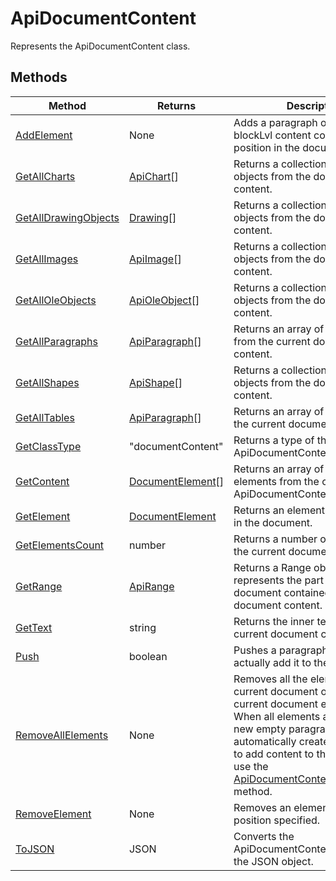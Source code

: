 # ApiDocumentContent

Represents the ApiDocumentContent class.


## Methods

| Method | Returns | Description |
| ------ | ------- | ----------- |
| [AddElement](./Methods/AddElement.md) | None | Adds a paragraph or a table or a blockLvl content control using its position in the document content. |
| [GetAllCharts](./Methods/GetAllCharts.md) | [ApiChart](../ApiChart/ApiChart.md)[] | Returns a collection of chart objects from the document content. |
| [GetAllDrawingObjects](./Methods/GetAllDrawingObjects.md) | [Drawing](../Enumeration/Drawing.md)[] | Returns a collection of drawing objects from the document content. |
| [GetAllImages](./Methods/GetAllImages.md) | [ApiImage](../ApiImage/ApiImage.md)[] | Returns a collection of image objects from the document content. |
| [GetAllOleObjects](./Methods/GetAllOleObjects.md) | [ApiOleObject](../ApiOleObject/ApiOleObject.md)[] | Returns a collection of OLE objects from the document content. |
| [GetAllParagraphs](./Methods/GetAllParagraphs.md) | [ApiParagraph](../ApiParagraph/ApiParagraph.md)[] | Returns an array of all paragraphs from the current document content. |
| [GetAllShapes](./Methods/GetAllShapes.md) | [ApiShape](../ApiShape/ApiShape.md)[] | Returns a collection of shape objects from the document content. |
| [GetAllTables](./Methods/GetAllTables.md) | [ApiParagraph](../ApiParagraph/ApiParagraph.md)[] | Returns an array of all tables from the current document content. |
| [GetClassType](./Methods/GetClassType.md) | "documentContent" | Returns a type of the ApiDocumentContent class. |
| [GetContent](./Methods/GetContent.md) | [DocumentElement](../Enumeration/DocumentElement.md)[] | Returns an array of document elements from the current ApiDocumentContent object. |
| [GetElement](./Methods/GetElement.md) | [DocumentElement](../Enumeration/DocumentElement.md) | Returns an element by its position in the document. |
| [GetElementsCount](./Methods/GetElementsCount.md) | number | Returns a number of elements in the current document. |
| [GetRange](./Methods/GetRange.md) | [ApiRange](../ApiRange/ApiRange.md) | Returns a Range object that represents the part of the document contained in the document content. |
| [GetText](./Methods/GetText.md) | string | Returns the inner text of the current document content object. |
| [Push](./Methods/Push.md) | boolean | Pushes a paragraph or a table to actually add it to the document. |
| [RemoveAllElements](./Methods/RemoveAllElements.md) | None | Removes all the elements from the current document or from the current document element. 💡 When all elements are removed, a new empty paragraph is automatically created. If you want to add content to this paragraph, use the [ApiDocumentContent#GetElement](../ApiDocumentContent/Methods/GetElement.md) method. |
| [RemoveElement](./Methods/RemoveElement.md) | None | Removes an element using the position specified. |
| [ToJSON](./Methods/ToJSON.md) | JSON | Converts the ApiDocumentContent object into the JSON object. |
